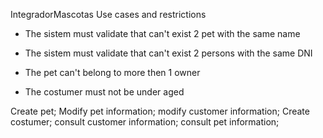 IntegradorMascotas
Use cases and restrictions

- The sistem must validate that can't exist 2 pet with the same name

- The sistem must validate that can't exist 2 persons with the same DNI

- The pet can't belong to more then 1 owner

- The costumer must not be under aged

Create pet;
Modify pet information;
modify customer information;
Create costumer;
consult customer information;
consult pet information;
